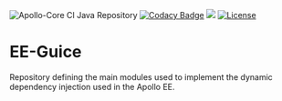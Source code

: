 ![Apollo-Core CI Java Repository](https://github.com/Apollo-Core/EE-Guice/workflows/Apollo-Core%20CI%20Java%20Repository/badge.svg) 
[![Codacy Badge](https://api.codacy.com/project/badge/Grade/c4ee791652fe46c281a4611dfdd50676)](https://app.codacy.com/gh/Apollo-Core/EE-Guice?utm_source=github.com&utm_medium=referral&utm_content=Apollo-Core/EE-Guice&utm_campaign=Badge_Grade_Settings)
[![](https://jitpack.io/v/Apollo-Core/EE-Guice.svg)](https://jitpack.io/#Apollo-Core/EE-Guice)
[![License](https://img.shields.io/badge/License-Apache%202.0-blue.svg)](https://opensource.org/licenses/Apache-2.0)

# EE-Guice

Repository defining the main modules used to implement the dynamic dependency injection used in the Apollo EE.
